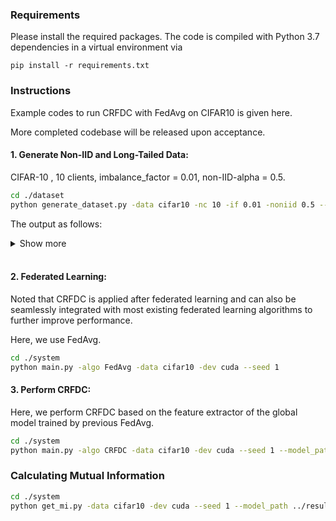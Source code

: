 ### Requirements

Please install the required packages. The code is compiled with Python 3.7 dependencies in a virtual environment via

```pip install -r requirements.txt```

### Instructions

Example codes to run CRFDC with FedAvg on CIFAR10 is given here.

More completed codebase will be released upon acceptance. 

#### 1. Generate Non-IID and Long-Tailed Data:
CIFAR-10 , 10 clients, imbalance_factor = 0.01, non-IID-alpha = 0.5.
```bash
cd ./dataset 
python generate_dataset.py -data cifar10 -nc 10 -if 0.01 -noniid 0.5 --seed 1
```

The output as follows:


<details>
    <summary>Show more</summary>
Original number of samples of each label:
[5000, 2997, 1796, 1077, 645, 387, 232, 139, 83, 50]
All num_data_train
12406
client:0:  1241 [(0, 649), (1, 341), (2, 109), (3, 27), (4, 0), (5, 0), (6, 53), (7, 29), (8, 12), (9, 21)]
client:1:  1241 [(0, 545), (1, 571), (2, 125), (3, 0), (4, 0), (5, 0), (6, 0), (7, 0), (8, 0), (9, 0)]
client:2:  1241 [(0, 873), (1, 0), (2, 47), (3, 11), (4, 9), (5, 155), (6, 86), (7, 24), (8, 36), (9, 0)]
client:3:  1241 [(0, 1241), (1, 0), (2, 0), (3, 0), (4, 0), (5, 0), (6, 0), (7, 0), (8, 0), (9, 0)]
client:4:  1241 [(0, 769), (1, 425), (2, 47), (3, 0), (4, 0), (5, 0), (6, 0), (7, 0), (8, 0), (9, 0)]
client:5:  1241 [(0, 242), (1, 615), (2, 381), (3, 3), (4, 0), (5, 0), (6, 0), (7, 0), (8, 0), (9, 0)]
client:6:  1240 [(0, 255), (1, 283), (2, 229), (3, 42), (4, 130), (5, 59), (6, 93), (7, 86), (8, 34), (9, 29)]
client:7:  1240 [(0, 371), (1, 10), (2, 395), (3, 225), (4, 239), (5, 0), (6, 0), (7, 0), (8, 0), (9, 0)]
client:8:  1240 [(0, 25), (1, 0), (2, 329), (3, 633), (4, 81), (5, 172), (6, 0), (7, 0), (8, 0), (9, 0)]
client:9:  1240 [(0, 30), (1, 752), (2, 134), (3, 136), (4, 186), (5, 1), (6, 0), (7, 0), (8, 1), (9, 0)]
Saving to disk.
Finish generating dataset.
</details>
<br/>

#### 2. Federated Learning:

Noted that CRFDC is applied after federated learning and can also be seamlessly integrated with most existing federated learning algorithms to further improve performance.

Here,   we use  FedAvg.

```bash
cd ./system
python main.py -algo FedAvg -data cifar10 -dev cuda --seed 1
```

#### 3. Perform CRFDC:

Here, we perform CRFDC based on the feature extractor of the global model trained by previous FedAvg.

```bash
cd ./system
python main.py -algo CRFDC -data cifar10 -dev cuda --seed 1 --model_path ../results/cifar10/model/FedAvgbest.pt --num_fea 50 --m 2
```

### Calculating Mutual Information

```bash
cd ./system
python get_mi.py -data cifar10 -dev cuda --seed 1 --model_path ../results/cifar10/model/FedAvgbest.pt
```



